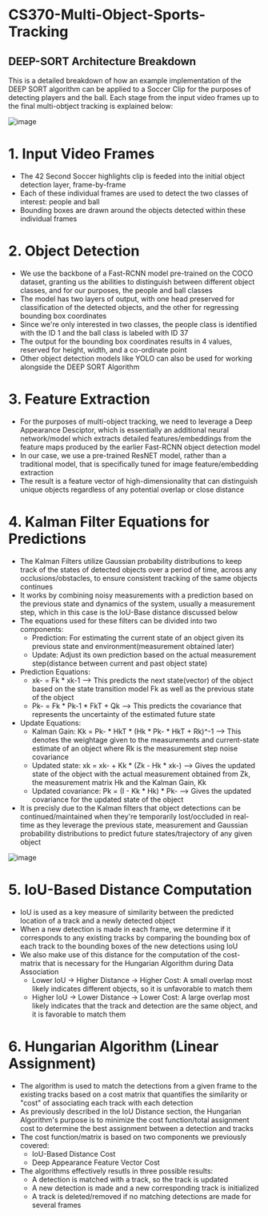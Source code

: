 # CS370-Multi-Object-Sports-Tracking

## DEEP-SORT Architecture Breakdown
This is a detailed breakdown of how an example implementation of the DEEP SORT algorithm can be applied to a Soccer Clip for the purposes of detecting players and the ball. Each stage from the input video frames up to the final multi-obtject tracking is explained below:

![image](https://github.com/user-attachments/assets/78518dfb-a6f7-46f4-a093-c9fd311c0b20)

# 1. Input Video Frames
* The 42 Second Soccer highlights clip is feeded into the initial object detection layer, frame-by-frame
* Each of these individual frames are used to detect the two classes of interest: people and ball
* Bounding boxes are drawn around the objects detected within these individual frames

# 2. Object Detection
* We use the backbone of a Fast-RCNN model pre-trained on the COCO dataset, granting us the abilities to distinguish between different object classes, and for our purposes, the people and ball classes
* The model has two layers of output, with one head preserved for classification of the detected objects, and the other for regressing bounding box coordinates
* Since we're only interested in two classes, the people class is identified with the ID 1 and the ball class is labeled with ID 37
* The output for the bounding box coordinates results in 4 values, reserved for height, width, and a co-ordinate point
* Other object detection models like YOLO can also be used for working alongside the DEEP SORT Algorithm

# 3. Feature Extraction
* For the purposes of multi-object tracking, we need to leverage a Deep Appearance Desciptor, which is essentially an additional neural network/model which extracts detailed features/embeddings from the feature maps produced by the earlier Fast-RCNN object detection model
* In our case, we use a pre-trained ResNET model, rather than a traditional model, that is specifically tuned for image feature/embedding extraction
* The result is a feature vector of high-dimensionality that can distinguish unique objects regardless of any potential overlap or close distance

# 4. Kalman Filter Equations for Predictions
* The Kalman Filters utilize Gaussian probability distributions to keep track of the states of detected objects over a period of time, across any occlusions/obstacles, to ensure consistent tracking of the same objects continues
* It works by combining noisy measurements with a prediction based on the previous state and dynamics of the system, usually a measurement step, which in this case is the IoU-Base distance discussed below
* The equations used for these filters can be divided into two components:
  * Prediction: For estimating the current state of an object given its previous state and environment(measurement obtained later)
  * Update: Adjust its own prediction based on the actual measurement step(distance between current and past object state)
* Prediction Equations:
  * xk- = Fk * xk-1 --> This predicts the next state(vector) of the object based on the state transition model Fk as well as the previous state of the object
  * Pk- = Fk * Pk-1 * FkT + Qk --> This predicts the covariance that represents the uncertainty of the estimated future state
* Update Equations:
  * Kalman Gain: Kk = Pk- * HkT * (Hk * Pk- * HkT + Rk)^-1 --> This denotes the weightage given to the measurements and current-state estimate of an object where Rk is the measurement step noise covariance
  * Updated state: xk = xk- + Kk * (Zk - Hk * xk-) --> Gives the updated state of the object with the actual measurement obtained from Zk, the measurement matrix Hk and the Kalman Gain, Kk
  * Updated covariance: Pk = (I - Kk * Hk) * Pk- --> Gives the updated covariance for the updated state of the object
* It is precisly due to the Kalman filters that object detections can be continued/maintained when they're temporarily lost/occluded in real-time as they leverage the previous state, measurement and Gaussian probability distributions to predict future states/trajectory of any given object

![image](https://github.com/user-attachments/assets/da07ac4a-8781-4ede-9cba-ac5061e5f61f)

# 5. IoU-Based Distance Computation
* IoU is used as a key measure of similarity between the predicted location of a track and a newly detected object
* When a new detection is made in each frame, we determine if it corresponds to any existing tracks by comparing the bounding box of each track to the bounding boxes of the new detections using IoU
* We also make use of this distance for the computation of the cost-matrix that is necessary for the Hungarian Algorithm during Data Association
  * Lower IoU → Higher Distance → Higher Cost: A small overlap most likely indicates different objects, so it is unfavorable to match them
  * Higher IoU → Lower Distance → Lower Cost: A large overlap most likely indicates that the track and detection are the same object, and it is favorable to match them

# 6. Hungarian Algorithm (Linear Assignment)
* The algorithm is used to match the detections from a given frame to the existing tracks based on a cost matrix that quantifies the similarity or "cost" of associating each track with each detection
* As previously described in the IoU Distance section, the Hungarian Algorithm's purpose is to minimize the cost function/total assignment cost to determine the best assignment between a detection and tracks
* The cost function/matrix is based on two components we previously covered:
  * IoU-Based Distance Cost
  * Deep Appearance Feature Vector Cost
* The algorithms effectively resutls in three possible results:
  * A detection is matched with a track, so the track is updated
  * A new detection is made and a new corresponding track is initialized
  * A track is deleted/removed if no matching detections are made for several frames
